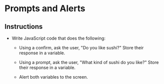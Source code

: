 # Prompts and Alerts

## Instructions

- Write JavaScript code that does the following:

  - Using a confirm, ask the user, "Do you like sushi?" Store their response in a variable.

  - Using a prompt, ask the user, "What kind of sushi do you like?" Store their response in a variable.

  - Alert both variables to the screen.
